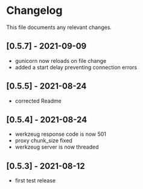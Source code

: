 # Changelog

This file documents any relevant changes.

## [0.5.7] - 2021-09-09
- gunicorn now reloads on file change
- added a start delay preventing connection errors

## [0.5.5] - 2021-08-24
- corrected Readme

## [0.5.4] - 2021-08-24
- werkzeug response code is now 501
- proxy chunk_size fixed
- werkzeug server is now threaded

## [0.5.3] - 2021-08-12
- first test release